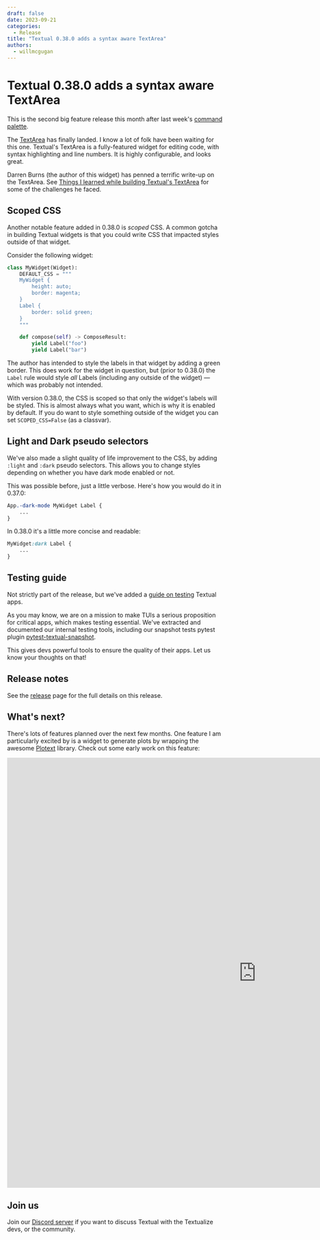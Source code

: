 ```yaml
---
draft: false
date: 2023-09-21
categories:
  - Release
title: "Textual 0.38.0 adds a syntax aware TextArea"
authors:
  - willmcgugan
---
```


# Textual 0.38.0 adds a syntax aware TextArea

This is the second big feature release this month after last week's [command palette](./release0.37.0.md).

<!-- more -->

The [TextArea](../../widgets/text_editor.md) has finally landed.
I know a lot of folk have been waiting for this one.
Textual's TextArea is a fully-featured widget for editing code, with syntax highlighting and line numbers.
It is highly configurable, and looks great.

Darren Burns (the author of this widget) has penned a terrific write-up on the TextArea.
See [Things I learned while building Textual's TextArea](./text-area-learnings.md) for some of the challenges he faced.


## Scoped CSS

Another notable feature added in 0.38.0 is *scoped* CSS.
A common gotcha in building Textual widgets is that you could write CSS that impacted styles outside of that widget.

Consider the following widget:

```python
class MyWidget(Widget):
    DEFAULT_CSS = """
    MyWidget {
        height: auto;
        border: magenta;
    }
    Label {
        border: solid green;
    }
    """

    def compose(self) -> ComposeResult:
        yield Label("foo")
        yield Label("bar")
```

The author has intended to style the labels in that widget by adding a green border.
This does work for the widget in question, but (prior to 0.38.0) the `Label` rule would style *all* Labels (including any outside of the widget) &mdash; which was probably not intended.

With version 0.38.0, the CSS is scoped so that only the widget's labels will be styled.
This is almost always what you want, which is why it is enabled by default.
If you do want to style something outside of the widget you can set `SCOPED_CSS=False` (as a classvar).


## Light and Dark pseudo selectors

We've also made a slight quality of life improvement to the CSS, by adding `:light` and `:dark` pseudo selectors.
This allows you to change styles depending on whether you have dark mode enabled or not.

This was possible before, just a little verbose.
Here's how you would do it in 0.37.0:

```css
App.-dark-mode MyWidget Label {
    ...
}
```

In 0.38.0 it's a little more concise and readable:

```css
MyWidget:dark Label {
    ...
}
```

## Testing guide

Not strictly part of the release, but we've added a [guide on testing](/guide/testing) Textual apps.

As you may know, we are on a mission to make TUIs a serious proposition for critical apps, which makes testing essential.
We've extracted and documented our internal testing tools, including our snapshot tests pytest plugin [pytest-textual-snapshot](https://pypi.org/project/pytest-textual-snapshot/).

This gives devs powerful tools to ensure the quality of their apps.
Let us know your thoughts on that!

## Release notes

See the [release](https://github.com/Textualize/textual/releases/tag/v0.38.0) page for the full details on this release.


## What's next?

There's lots of features planned over the next few months.
One feature I am particularly excited by is a widget to generate plots by wrapping the awesome [Plotext](https://pypi.org/project/plotext/) library.
Check out some early work on this feature:

<div class="video-wrapper">
<iframe width="1163" height="1005" src="https://www.youtube.com/embed/A3uKzWErC8o" title="Preview of Textual Plot widget" frameborder="0" allow="accelerometer; autoplay; clipboard-write; encrypted-media; gyroscope; picture-in-picture; web-share" allowfullscreen></iframe>
</div>

## Join us

Join our [Discord server](https://discord.gg/Enf6Z3qhVr) if you want to discuss Textual with the Textualize devs, or the community.
